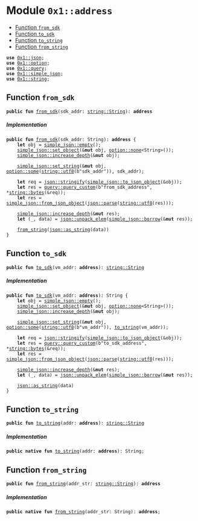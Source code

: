 
<a id="0x1_address"></a>

# Module `0x1::address`



-  [Function `from_sdk`](#0x1_address_from_sdk)
-  [Function `to_sdk`](#0x1_address_to_sdk)
-  [Function `to_string`](#0x1_address_to_string)
-  [Function `from_string`](#0x1_address_from_string)


<pre><code><b>use</b> <a href="json.md#0x1_json">0x1::json</a>;
<b>use</b> <a href="../../move_nursery/../move_stdlib/doc/option.md#0x1_option">0x1::option</a>;
<b>use</b> <a href="query.md#0x1_query">0x1::query</a>;
<b>use</b> <a href="simple_json.md#0x1_simple_json">0x1::simple_json</a>;
<b>use</b> <a href="../../move_nursery/../move_stdlib/doc/string.md#0x1_string">0x1::string</a>;
</code></pre>



<a id="0x1_address_from_sdk"></a>

## Function `from_sdk`



<pre><code><b>public</b> <b>fun</b> <a href="address.md#0x1_address_from_sdk">from_sdk</a>(sdk_addr: <a href="../../move_nursery/../move_stdlib/doc/string.md#0x1_string_String">string::String</a>): <b>address</b>
</code></pre>



##### Implementation


<pre><code><b>public</b> <b>fun</b> <a href="address.md#0x1_address_from_sdk">from_sdk</a>(sdk_addr: String): <b>address</b> {
    <b>let</b> obj = <a href="simple_json.md#0x1_simple_json_empty">simple_json::empty</a>();
    <a href="simple_json.md#0x1_simple_json_set_object">simple_json::set_object</a>(&<b>mut</b> obj, <a href="../../move_nursery/../move_stdlib/doc/option.md#0x1_option_none">option::none</a>&lt;String&gt;());
    <a href="simple_json.md#0x1_simple_json_increase_depth">simple_json::increase_depth</a>(&<b>mut</b> obj);

    <a href="simple_json.md#0x1_simple_json_set_string">simple_json::set_string</a>(&<b>mut</b> obj, <a href="../../move_nursery/../move_stdlib/doc/option.md#0x1_option_some">option::some</a>(<a href="../../move_nursery/../move_stdlib/doc/string.md#0x1_string_utf8">string::utf8</a>(b"sdk_addr")), sdk_addr);

    <b>let</b> req = <a href="json.md#0x1_json_stringify">json::stringify</a>(<a href="simple_json.md#0x1_simple_json_to_json_object">simple_json::to_json_object</a>(&obj));
    <b>let</b> res = <a href="query.md#0x1_query_query_custom">query::query_custom</a>(b"from_sdk_address", *<a href="../../move_nursery/../move_stdlib/doc/string.md#0x1_string_bytes">string::bytes</a>(&req));
    <b>let</b> res = <a href="simple_json.md#0x1_simple_json_from_json_object">simple_json::from_json_object</a>(<a href="json.md#0x1_json_parse">json::parse</a>(<a href="../../move_nursery/../move_stdlib/doc/string.md#0x1_string_utf8">string::utf8</a>(res)));

    <a href="simple_json.md#0x1_simple_json_increase_depth">simple_json::increase_depth</a>(&<b>mut</b> res);
    <b>let</b> (_, data) = <a href="json.md#0x1_json_unpack_elem">json::unpack_elem</a>(<a href="simple_json.md#0x1_simple_json_borrow">simple_json::borrow</a>(&<b>mut</b> res));

    <a href="address.md#0x1_address_from_string">from_string</a>(<a href="json.md#0x1_json_as_string">json::as_string</a>(data))
}
</code></pre>



<a id="0x1_address_to_sdk"></a>

## Function `to_sdk`



<pre><code><b>public</b> <b>fun</b> <a href="address.md#0x1_address_to_sdk">to_sdk</a>(vm_addr: <b>address</b>): <a href="../../move_nursery/../move_stdlib/doc/string.md#0x1_string_String">string::String</a>
</code></pre>



##### Implementation


<pre><code><b>public</b> <b>fun</b> <a href="address.md#0x1_address_to_sdk">to_sdk</a>(vm_addr: <b>address</b>): String {
    <b>let</b> obj = <a href="simple_json.md#0x1_simple_json_empty">simple_json::empty</a>();
    <a href="simple_json.md#0x1_simple_json_set_object">simple_json::set_object</a>(&<b>mut</b> obj, <a href="../../move_nursery/../move_stdlib/doc/option.md#0x1_option_none">option::none</a>&lt;String&gt;());
    <a href="simple_json.md#0x1_simple_json_increase_depth">simple_json::increase_depth</a>(&<b>mut</b> obj);

    <a href="simple_json.md#0x1_simple_json_set_string">simple_json::set_string</a>(&<b>mut</b> obj, <a href="../../move_nursery/../move_stdlib/doc/option.md#0x1_option_some">option::some</a>(<a href="../../move_nursery/../move_stdlib/doc/string.md#0x1_string_utf8">string::utf8</a>(b"vm_addr")), <a href="address.md#0x1_address_to_string">to_string</a>(vm_addr));

    <b>let</b> req = <a href="json.md#0x1_json_stringify">json::stringify</a>(<a href="simple_json.md#0x1_simple_json_to_json_object">simple_json::to_json_object</a>(&obj));
    <b>let</b> res = <a href="query.md#0x1_query_query_custom">query::query_custom</a>(b"to_sdk_address", *<a href="../../move_nursery/../move_stdlib/doc/string.md#0x1_string_bytes">string::bytes</a>(&req));
    <b>let</b> res = <a href="simple_json.md#0x1_simple_json_from_json_object">simple_json::from_json_object</a>(<a href="json.md#0x1_json_parse">json::parse</a>(<a href="../../move_nursery/../move_stdlib/doc/string.md#0x1_string_utf8">string::utf8</a>(res)));

    <a href="simple_json.md#0x1_simple_json_increase_depth">simple_json::increase_depth</a>(&<b>mut</b> res);
    <b>let</b> (_, data) = <a href="json.md#0x1_json_unpack_elem">json::unpack_elem</a>(<a href="simple_json.md#0x1_simple_json_borrow">simple_json::borrow</a>(&<b>mut</b> res));

    <a href="json.md#0x1_json_as_string">json::as_string</a>(data)
}
</code></pre>



<a id="0x1_address_to_string"></a>

## Function `to_string`



<pre><code><b>public</b> <b>fun</b> <a href="address.md#0x1_address_to_string">to_string</a>(addr: <b>address</b>): <a href="../../move_nursery/../move_stdlib/doc/string.md#0x1_string_String">string::String</a>
</code></pre>



##### Implementation


<pre><code><b>public</b> <b>native</b> <b>fun</b> <a href="address.md#0x1_address_to_string">to_string</a>(addr: <b>address</b>): String;
</code></pre>



<a id="0x1_address_from_string"></a>

## Function `from_string`



<pre><code><b>public</b> <b>fun</b> <a href="address.md#0x1_address_from_string">from_string</a>(addr_str: <a href="../../move_nursery/../move_stdlib/doc/string.md#0x1_string_String">string::String</a>): <b>address</b>
</code></pre>



##### Implementation


<pre><code><b>public</b> <b>native</b> <b>fun</b> <a href="address.md#0x1_address_from_string">from_string</a>(addr_str: String): <b>address</b>;
</code></pre>
